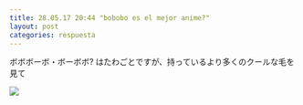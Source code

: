 ```yaml
---
title: 28.05.17 20:44 "bobobo es el mejor anime?"
layout: post
categories: respuesta
---
```


ボボボーボ・ボーボボ?  はたわごとですが、持っているより多くのクールな毛を見て

![](http://diegocollado.net/preguntas/bobobo.gif)